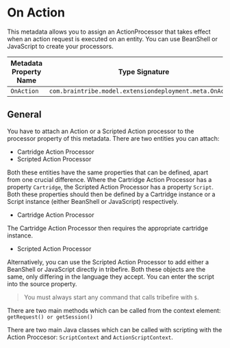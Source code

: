 # On Action

This metadata allows you to assign an ActionProcessor that takes effect when an action request is executed on an entity. You can use BeanShell or JavaScript to create your processors.

Metadata Property Name  | Type Signature  
------- | -----------
`OnAction` | `com.braintribe.model.extensiondeployment.meta.OnAction`

## General

You have to attach an Action or a Scripted Action processor to the processor property of this metadata. There are two entities you can attach:

* Cartridge Action Processor
* Scripted Action Processor

Both these entities have the same properties that can be defined, apart from one crucial difference. Where the Cartridge Action Processor has a property `Cartridge`, the Scripted Action Processor has a property `Script`. Both these properties should then be defined by a Cartridge instance or a Script instance (either BeanShell or JavaScript) respectively.

* Cartridge Action Processor

The Cartridge Action Processor then requires the appropriate cartridge instance.

* Scripted Action Processor

Alternatively, you can use the Scripted Action Processor to add either a BeanShell or JavaScript directly in tribefire. Both these objects are the same, only differing in the language they accept. You can enter the script into the source property.

> You must always start any command that calls tribefire with `$`.

There are two main methods which can be called from the context element: `getRequest() or getSession()`

There are two main Java classes which can be called with scripting with the Action Proccesor: `ScriptContext` and `ActionScriptContext`.